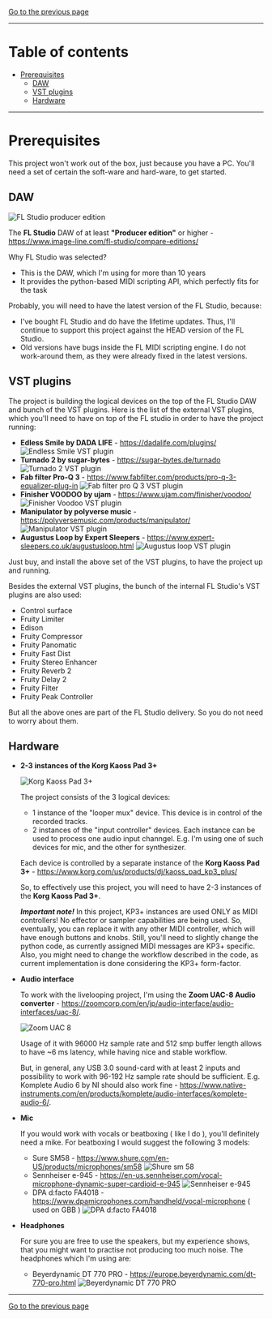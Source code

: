 [Go to the previous page](../../README.md#sub-articles)

----

# Table of contents

- [Prerequisites](#prerequisites)
  * [DAW](#daw)
  * [VST plugins](#vst-plugins)
  * [Hardware](#hardware)

----

# Prerequisites

This project won't work out of the box, just because you have a PC. You'll need a set of certain the soft-ware and hard-ware, to get started.

## DAW

![FL Studio producer edition](./daw/fl_studio_producer.jpg)

The **FL Studio** DAW of at least **"Producer edition"** or higher - https://www.image-line.com/fl-studio/compare-editions/

Why FL Studio was selected?
- This is the DAW, which I'm using for more than 10 years
- It provides the python-based MIDI scripting API, which perfectly fits for the task

Probably, you will need to have the latest version of the FL Studio, because:
- I've bought FL Studio and do have the lifetime updates. Thus, I'll continue to support this project against the HEAD version of the FL Studio.
- Old versions have bugs inside the FL MIDI scripting engine. I do not work-around them, as they were already fixed in the latest versions.

## VST plugins

The project is building the logical devices on the top of the FL Studio DAW and bunch of the VST plugins. Here is the list of the external VST plugins, which you'll need to have on top of the FL studio in order to have the project running:

- **Edless Smile by DADA LIFE** - https://dadalife.com/plugins/
![Endless Smile VST plugin](./vst-plugins/endless_smile.jpg)
- **Turnado 2 by sugar-bytes** - https://sugar-bytes.de/turnado
![Turnado 2 VST plugin](./vst-plugins/turnado_2.jpg)
- **Fab filter Pro-Q 3** - https://www.fabfilter.com/products/pro-q-3-equalizer-plug-in
![Fab filter pro Q 3 VST plugin](./vst-plugins/fab_filter_pro_q_3.jpg)
- **Finisher VOODOO by ujam** - https://www.ujam.com/finisher/voodoo/
![Finisher Voodoo VST plugin](./vst-plugins/finisher_voodoo.jpg)
- **Manipulator by polyverse music** - https://polyversemusic.com/products/manipulator/
![Manipulator VST plugin](./vst-plugins/manipulator.jpg)
- **Augustus Loop by Expert Sleepers** - https://www.expert-sleepers.co.uk/augustusloop.html
![Augustus loop VST plugin](./vst-plugins/augustus_loop.jpg)

Just buy, and install the above set of the VST plugins, to have the project up and running.

Besides the external VST plugins, the bunch of the internal FL Studio's VST plugins are also used:

- Control surface
- Fruity Limiter
- Edison
- Fruity Compressor
- Fruity Panomatic
- Fruity Fast Dist
- Fruity Stereo Enhancer
- Fruity Reverb 2
- Fruity Delay 2
- Fruity Filter
- Fruity Peak Controller

But all the above ones are part of the FL Studio delivery. So you do not need to worry about them.

## Hardware

- **2-3 instances of the Korg Kaoss Pad 3+**

  ![Korg Kaoss Pad 3+](./hardware/kp3+.jpg)  
  
  The project consists of the 3 logical devices:
  - 1 instance of the "looper mux" device. This device is in control of the recorded tracks.
  - 2 instances of the "input controller" devices. Each instance can be used to process one audio input channgel. E.g. I'm using one of such devices for mic, and the other for synthesizer.

  Each device is controlled by a separate instance of the **Korg Kaoss Pad 3+** - https://www.korg.com/us/products/dj/kaoss_pad_kp3_plus/

  So, to effectively use this project, you will need to have 2-3 instances of the **Korg Kaoss Pad 3+**.

  ***Important note!*** In this project, KP3+ instances are used ONLY as MIDI controllers! No effector or sampler capabilities are being used. So, eventually, you can replace it with any other MIDI controller, which will have enough buttons and knobs. Still, you'll need to slightly change the python code, as currently assigned MIDI messages are KP3+ specific. Also, you might need to change the workflow described in the code, as current implementation is done considering the KP3+ form-factor.

- **Audio interface**

  To work with the livelooping project, I'm using the **Zoom UAC-8 Audio converter** - https://zoomcorp.com/en/jp/audio-interface/audio-interfaces/uac-8/.
  
  ![Zoom UAC 8](./hardware/Zoom-UAC-8.png)  
  
  Usage of it with 96000 Hz sample rate and 512 smp buffer length allows to have ~6 ms latency, while having nice and stable workflow.

  But, in general, any USB 3.0 sound-card with at least 2 inputs and possibility to work with 96-192 Hz sample rate should be sufficient. E.g. Komplete Audio 6 by NI should also work fine - https://www.native-instruments.com/en/products/komplete/audio-interfaces/komplete-audio-6/.

- **Mic**

  If you would work with vocals or beatboxing ( like I do ), you'll definitely need a mike. For beatboxing I would suggest the following 3 models:
  - Sure SM58 - https://www.shure.com/en-US/products/microphones/sm58
  ![Shure sm 58](./hardware/shure-sm-58.jpg)
  - Sennheiser e-945 - https://en-us.sennheiser.com/vocal-microphone-dynamic-super-cardioid-e-945
  ![Sennheiser e-945](./hardware/sennheiser-e-945.jpg)
  - DPA d:facto FA4018 - https://www.dpamicrophones.com/handheld/vocal-microphone ( used on GBB )
  ![DPA d:facto FA4018](./hardware/d_facto_4018.jpg)

- **Headphones**

  For sure you are free to use the speakers, but my experience shows, that you might want to practise not producing too much noise. The headphones which I'm using are:
  - Beyerdynamic DT 770 PRO - https://europe.beyerdynamic.com/dt-770-pro.html
  ![Beyerdynamic DT 770 PRO](./hardware/beyerdynamic-dt-770-pro.jpg)

----

[Go to the previous page](../../README.md#sub-articles)
